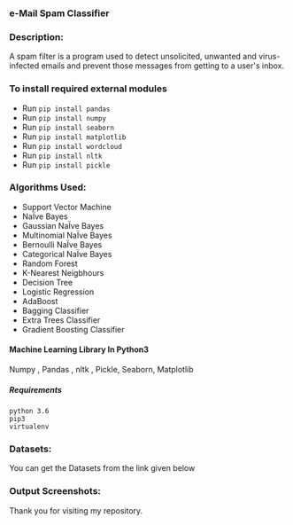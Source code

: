 ### e-Mail Spam Classifier

### Description:

A spam filter is a program used to detect unsolicited, unwanted and virus-infected emails and prevent those messages from getting to a user's inbox.


### To install required external modules
* Run `pip install pandas` 
* Run `pip install numpy` 
* Run `pip install seaborn`
* Run `pip install matplotlib`
* Run `pip install wordcloud`
* Run `pip install nltk`
* Run `pip install pickle`


### Algorithms Used:
* Support Vector Machine
* NaÏve Bayes 
* Gaussian NaÏve Bayes 
* Multinomial NaÏve Bayes 
* Bernoulli NaÏve Bayes 
* Categorical NaÏve Bayes 
* Random Forest
* K-Nearest Neigbhours
* Decision Tree
* Logistic Regression
* AdaBoost
* Bagging Classifier
* Extra Trees Classifier
* Gradient Boosting Classifier


#### Machine Learning Library In Python3
Numpy , Pandas , nltk , Pickle, Seaborn, Matplotlib


##### Requirements
```
python 3.6
pip3
virtualenv
```

### Datasets:

You can get the Datasets from the link given below


### Output Screenshots:



Thank you for visiting my repository.
